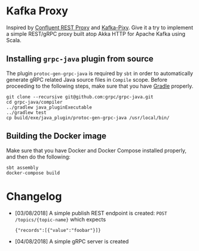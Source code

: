 # Kafka Proxy

Inspired by [Confluent REST Proxy](https://github.com/confluentinc/kafka-rest) and
[Kafka-Pixy](https://github.com/mailgun/kafka-pixy). Give it a try to implement a
simple REST/gRPC proxy built atop Akka HTTP for Apache Kafka using Scala.


## Installing `grpc-java` plugin from source

The plugin `protoc-gen-grpc-java` is required by `sbt` in order to automatically generate gRPC
related Java source files in `Compile` scope. Before proceeding to the following steps, make
sure that you have [Gradle](https://gradle.org/install/) properly.

```
git clone --recursive git@github.com:grpc/grpc-java.git
cd grpc-java/compiler
../gradlew java_pluginExecutable
../gradlew test
cp build/exe/java_plugin/protoc-gen-grpc-java /usr/local/bin/
```

## Building the Docker image

Make sure that you have Docker and Docker Compose installed properly, and then do the following:

```
sbt assembly
docker-compose build
```


# Changelog

+ [03/08/2018] A simple publish REST endpoint is created: `POST /topics/{topic-name}` which expects

  ```
  {"records":[{"value":"foobar"}]}
  ```
+ [04/08/2018] A simple gRPC server is created
